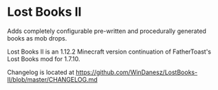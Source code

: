 # Lost Books II
Adds completely configurable pre-written and procedurally generated books as mob drops.

Lost Books II is an 1.12.2 Minecraft version continuation of FatherToast's Lost Books mod for 1.7.10.

Changelog is located at https://github.com/WinDanesz/LostBooks-II/blob/master/CHANGELOG.md
